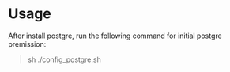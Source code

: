 # Usage

After install postgre, run the following command for initial postgre premission:

> sh ./config_postgre.sh